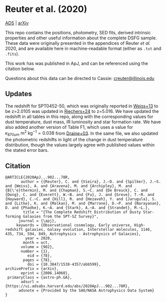 Reuter et al. (2020)
====================================

[ADS](https://ui.adsabs.harvard.edu/abs/2020arXiv200614060R/abstract) | [arXiv](https://arxiv.org/abs/2006.14060)

This repo contains the positions, photometry, SED fits, derived intrinsic properties and other useful information about the complete DSFG sample.  These data were originally presented in the appendices of Reuter *et al.* 2020, and are available here in machine-readable format (either as `.txt` and `.fits`).  

This work has was published in ApJ, and can be referenced using the citation below.  

Questions about this data can be directed to Cassie: [creuter@illinois.edu](mailto:creuter@illinois.edu)


Updates
--------

The redshift for SPT0452-50, which was originally reported in [Weiss+13](https://ui.adsabs.harvard.edu/abs/2013ApJ...767...88W/abstract) to be z=2.0105 was updated in [Riechers+24](https://ui.adsabs.harvard.edu/abs/2024arXiv240105487R/abstract) to z=5.016.  We have updated the redshift in all tables in this repo, along with the corresponding values for dust temperature, dust mass, IR luminosity and star formation rate.  We have also added another version of Table F1, which uses a value for $\kappa_{870 um}\ \mathrm{m^2 \ kg^{-1}} = 0.038$ from [Draine+03](https://ui.adsabs.harvard.edu/abs/2003ApJ...598.1026D/abstract).  In the same file, we also updated the photometric redshifts in light of the change in dust temperature distribution, though the values largely agree with published values within the stated error bars.
  
Citation
--------

```
@ARTICLE{2020ApJ...902...78R,
       author = {{Reuter}, C. and {Vieira}, J.~D. and {Spilker}, J.~S. and {Weiss}, A. and {Aravena}, M. and {Archipley}, M. and {B{\'e}thermin}, M. and {Chapman}, S.~C. and {De Breuck}, C. and {Dong}, C. and {Everett}, W.~B. and {Fu}, J. and {Greve}, T.~R. and {Hayward}, C.~C. and {Hill}, R. and {Hezaveh}, Y. and {Jarugula}, S. and {Litke}, K. and {Malkan}, M. and {Marrone}, D.~P. and {Narayanan}, D. and {Phadke}, K.~A. and {Stark}, A.~A. and {Strandet}, M.~L.},
        title = "{The Complete Redshift Distribution of Dusty Star-forming Galaxies from the SPT-SZ Survey}",
      journal = {\apj},
     keywords = {Observational cosmology, Early universe, High-redshift galaxies, Galaxy evolution, Interstellar molecules, 1146, 435, 734, 594, 849, Astrophysics - Astrophysics of Galaxies},
         year = 2020,
        month = oct,
       volume = {902},
       number = {1},
          eid = {78},
        pages = {78},
          doi = {10.3847/1538-4357/abb599},
archivePrefix = {arXiv},
       eprint = {2006.14060},
 primaryClass = {astro-ph.GA},
       adsurl = {https://ui.adsabs.harvard.edu/abs/2020ApJ...902...78R},
      adsnote = {Provided by the SAO/NASA Astrophysics Data System}
}

```
